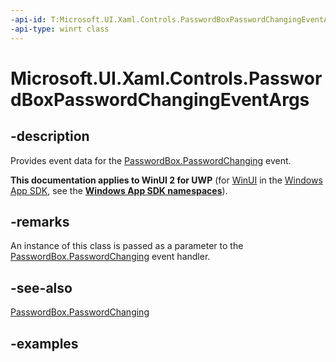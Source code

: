 ```yaml
---
-api-id: T:Microsoft.UI.Xaml.Controls.PasswordBoxPasswordChangingEventArgs
-api-type: winrt class
---
```


<!-- Class syntax.
public class PasswordBoxPasswordChangingEventArgs 
-->

# Microsoft.UI.Xaml.Controls.PasswordBoxPasswordChangingEventArgs

## -description

Provides event data for the [PasswordBox.PasswordChanging](passwordbox_passwordchanging.md) event.

**This documentation applies to WinUI 2 for UWP** (for [WinUI](/windows/apps/winui/winui3/) in the [Windows App SDK](/windows/apps/windows-app-sdk/), see the **[Windows App SDK namespaces](/windows/windows-app-sdk/api/winrt/)**).

## -remarks

An instance of this class is passed as a parameter to the [PasswordBox.PasswordChanging](passwordbox_passwordchanging.md) event handler.

## -see-also

[PasswordBox.PasswordChanging](passwordbox_passwordchanging.md)

## -examples

